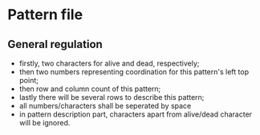 # Pattern file

## General regulation

- firstly, two characters for alive and dead, respectively;
- then two numbers representing coordination for this pattern's left top point;
- then row and column count of this pattern;
- lastly there will be several rows to describe this pattern;
- all numbers/characters shall be seperated by space
- in pattern description part, characters apart from alive/dead character will be ignored.
